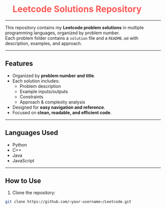 <h1 style="text-align:center;">
  <span style="display:inline-block; animation: slide 3s infinite alternate;">
    Leetcode Solutions Repository
  </span>
</h1>

<style>
@keyframes slide {
  0% { transform: translateX(-20px); color: #ff5555; }
  50% { transform: translateX(20px); color: #55ff55; }
  100% { transform: translateX(-20px); color: #5555ff; }
}
</style>

---

This repository contains my **Leetcode problem solutions** in multiple programming languages, organized by problem number.  
Each problem folder contains a `solution` file and a `README.md` with description, examples, and approach.

---

## Features

- Organized by **problem number and title**.  
- Each solution includes:
  - Problem description  
  - Example inputs/outputs  
  - Constraints  
  - Approach & complexity analysis  
- Designed for **easy navigation and reference**.  
- Focused on **clean, readable, and efficient code**.  

---

## Languages Used

- Python  
- C++  
- Java  
- JavaScript  

---

## How to Use

1. Clone the repository:
```bash
git clone https://github.com/<your-username>/Leetcode.git
